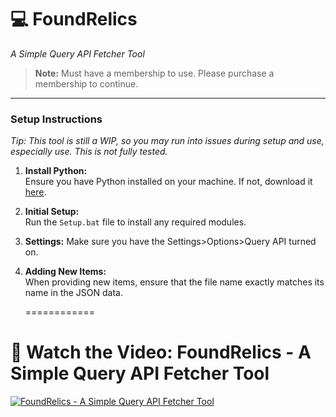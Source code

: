 # 💻 FoundRelics  
_A Simple Query API Fetcher Tool_

> **Note:** Must have a membership to use. Please purchase a membership to continue.

---

### Setup Instructions
   *Tip: This tool is still a WIP, so you may run into issues during setup and use, especially use. This is not fully tested.*

1. **Install Python:**  
   Ensure you have Python installed on your machine. If not, download it [here](https://www.python.org/downloads/).

2. **Initial Setup:**  
   Run the `Setup.bat` file to install any required modules.

3. **Settings:**
   Make sure you have the Settings>Options>Query API turned on.

5. **Adding New Items:**  
   When providing new items, ensure that the file name exactly matches its name in the JSON data.

   ============

# 🎥 Watch the Video: FoundRelics - A Simple Query API Fetcher Tool
[![FoundRelics - A Simple Query API Fetcher Tool](https://img.youtube.com/vi/7pXumxXoP04/maxresdefault.jpg)](https://www.youtube.com/watch?v=7pXumxXoP04)
